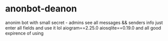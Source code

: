 # anonbot-deanon
 anonim bot with small secret - admins see all messages && senders info
 just enter all fields and use it lol 
 aiogram==2.25.0
 aiosqlite==0.19.0
 and all 
 good expirence of using
